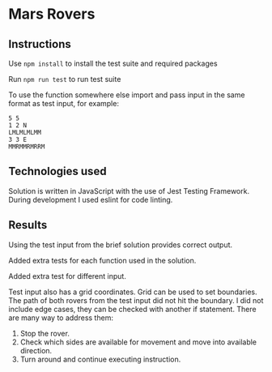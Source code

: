 # Mars Rovers

## Instructions

Use ```npm install``` to install the test suite and required packages

Run ```npm run test``` to run test suite

To use the function somewhere else import and pass input in the same format as test input, for example:
```
5 5
1 2 N
LMLMLMLMM
3 3 E
MMRMMRMRRM
```

## Technologies used

Solution is written in JavaScript with the use of Jest Testing Framework.
During development I used eslint for code linting.

## Results

Using the test input from the brief solution provides correct output.

Added extra tests for each function used in the solution.

Added extra test for different input.

Test input also has a grid coordinates. Grid can be used to set boundaries.
The path of both rovers from the test input did not hit the boundary. I did not include edge cases, they can be checked with another if statement.
There are many way to address them:
1. Stop the rover.
2. Check which sides are available for movement and move into available direction.
3. Turn around and continue executing instruction.


